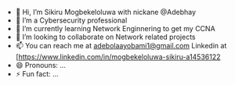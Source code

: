 - 👋 Hi, I’m Sikiru Mogbekeloluwa with nickane @Adebhay
- 👀 I’m a Cybersecurity professional
- 🌱 I’m currently learning Network Enginnering to get my CCNA
- 💞️ I’m looking to collaborate on Network related projects
- 📫 You can reach me at adebolaayobami1@gmail.com
  Linkedin at [https://www.linkedin.com/in/mogbekeloluwa-sikiru-a14536122
- 😄 Pronouns: ...
- ⚡ Fun fact: ...

<!---
Adebhay/Adebhay is a ✨ special ✨ repository because its `README.md` (this file) appears on your GitHub profile.
You can click the Preview link to take a look at your changes.
--->
